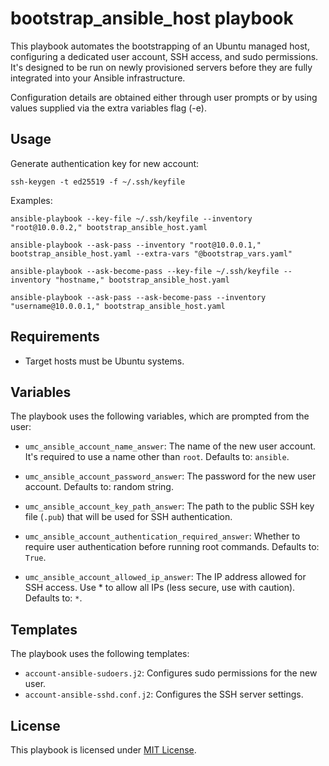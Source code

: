 # bootstrap_ansible_host playbook

This playbook automates the bootstrapping of an Ubuntu managed host, configuring a dedicated user account, SSH access, and sudo permissions. It's designed to be run on newly provisioned servers before they are fully integrated into your Ansible infrastructure.

Configuration details are obtained either through user prompts or by using values supplied via the extra variables flag (-e).

## Usage

Generate authentication key for new account:

```shell
ssh-keygen -t ed25519 -f ~/.ssh/keyfile
```

Examples:

```shell
ansible-playbook --key-file ~/.ssh/keyfile --inventory "root@10.0.0.2," bootstrap_ansible_host.yaml

ansible-playbook --ask-pass --inventory "root@10.0.0.1," bootstrap_ansible_host.yaml --extra-vars "@bootstrap_vars.yaml"

ansible-playbook --ask-become-pass --key-file ~/.ssh/keyfile --inventory "hostname," bootstrap_ansible_host.yaml

ansible-playbook --ask-pass --ask-become-pass --inventory "username@10.0.0.1," bootstrap_ansible_host.yaml
```

## Requirements

- Target hosts must be Ubuntu systems.

## Variables

The playbook uses the following variables, which are prompted from the user:

- `umc_ansible_account_name_answer`: The name of the new user account. It's required to use a name other than `root`. Defaults to: `ansible`.

- `umc_ansible_account_password_answer`: The password for the new user account. Defaults to: random string.

- `umc_ansible_account_key_path_answer`: The path to the public SSH key file (`.pub`) that will be used for SSH authentication.

- `umc_ansible_account_authentication_required_answer`: Whether to require user authentication before running root commands. Defaults to: `True`.

- `umc_ansible_account_allowed_ip_answer`: The IP address allowed for SSH access. Use * to allow all IPs (less secure, use with caution). Defaults to: `*`.

## Templates

The playbook uses the following templates:

- `account-ansible-sudoers.j2`: Configures sudo permissions for the new user.
- `account-ansible-sshd.conf.j2`: Configures the SSH server settings.

## License

This playbook is licensed under [MIT License](https://opensource.org/licenses/MIT).
